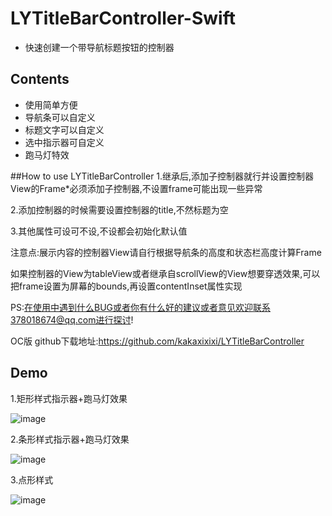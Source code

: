 # LYTitleBarController-Swift

* 快速创建一个带导航标题按钮的控制器

## Contents
* 使用简单方便
* 导航条可以自定义
* 标题文字可以自定义
* 选中指示器可自定义
* 跑马灯特效
 
##How to use LYTitleBarController
1.继承后,添加子控制器就行并设置控制器View的Frame*必须添加子控制器,不设置frame可能出现一些异常

2.添加控制器的时候需要设置控制器的title,不然标题为空

3.其他属性可设可不设,不设都会初始化默认值

注意点:展示内容的控制器View请自行根据导航条的高度和状态栏高度计算Frame

如果控制器的View为tableView或者继承自scrollView的View想要穿透效果,可以把frame设置为屏幕的bounds,再设置contentInset属性实现

PS:在使用中遇到什么BUG或者你有什么好的建议或者意见欢迎联系378018674@qq.com进行探讨!

OC版 github下载地址:https://github.com/kakaxixixi/LYTitleBarController

## Demo
1.矩形样式指示器+跑马灯效果

![image](https://raw.githubusercontent.com/kakaxixixi/LYTitleBarController-Swift/master/LYTitleBarController-Swift/LYTitleBarController-Swift/frame.gif)

2.条形样式指示器+跑马灯效果

![image](https://raw.githubusercontent.com/kakaxixixi/LYTitleBarController-Swift/master/LYTitleBarController-Swift/LYTitleBarController-Swift/bar.gif)

3.点形样式

![image](https://raw.githubusercontent.com/kakaxixixi/LYTitleBarController-Swift/master/LYTitleBarController-Swift/LYTitleBarController-Swift/point.gif)

